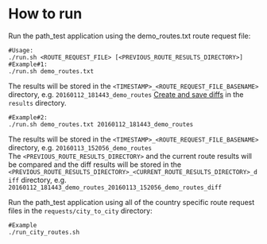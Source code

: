 # How to run  
Run the path_test application using the demo_routes.txt route request file:
```
#Usage:
./run.sh <ROUTE_REQUEST_FILE> [<PREVIOUS_ROUTE_RESULTS_DIRECTORY>]
#Example#1:
./run.sh demo_routes.txt
```
The results will be stored in the `<TIMESTAMP>_<ROUTE_REQUEST_FILE_BASENAME>` directory, e.g. `20160112_181443_demo_routes`
[Create and save diffs](https://github.com/valhalla/tools/blob/master/path_test_scripts/results/README.md) in the `results` directory.

```
#Example#2:
./run.sh demo_routes.txt 20160112_181443_demo_routes
```
The results will be stored in the `<TIMESTAMP>_<ROUTE_REQUEST_FILE_BASENAME>` directory, e.g. `20160113_152056_demo_routes`  
The `<PREVIOUS_ROUTE_RESULTS_DIRECTORY>` and the current route results will be compared and the diff results will be stored in the `<PREVIOUS_ROUTE_RESULTS_DIRECTORY>_<CURRENT_ROUTE_RESULTS_DIRECTORY>_diff` directory, e.g. `20160112_181443_demo_routes_20160113_152056_demo_routes_diff`
  
Run the path_test application using all of the country specific route request files in the `requests/city_to_city` directory:  
```
#Example
./run_city_routes.sh
```
